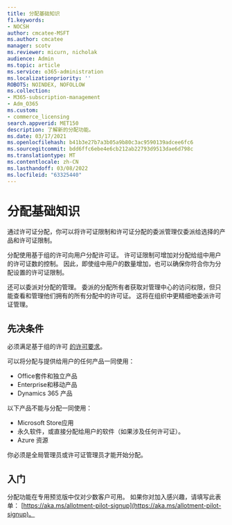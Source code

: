 ```yaml
---
title: 分配基础知识
f1.keywords:
- NOCSH
author: cmcatee-MSFT
ms.author: cmcatee
manager: scotv
ms.reviewer: micurn, nicholak
audience: Admin
ms.topic: article
ms.service: o365-administration
ms.localizationpriority: ''
ROBOTS: NOINDEX, NOFOLLOW
ms.collection:
- M365-subscription-management
- Adm_O365
ms.custom:
- commerce_licensing
search.appverid: MET150
description: 了解新的分配功能。
ms.date: 03/17/2021
ms.openlocfilehash: b41b3e27b7a3b05a9b80c3ac9590139adcee6fc6
ms.sourcegitcommit: bdd6ffc6ebe4e6cb212ab22793d9513dae6d798c
ms.translationtype: MT
ms.contentlocale: zh-CN
ms.lasthandoff: 03/08/2022
ms.locfileid: "63325440"
---
```

# <a name="allotment-basics"></a>分配基础知识

通过许可证分配，你可以将许可证限制和许可证分配的委派管理仅委派给选择的产品和许可证限制。

分配使用基于组的许可向用户分配许可证。 许可证限制可增加对分配给组中用户的许可证数的控制。 因此，即使组中用户的数量增加，也可以确保你符合你为分配设置的许可证限制。

还可以委派对分配的管理。 委派的分配所有者获取对管理中心的访问权限，但只能查看和管理他们拥有的所有分配中的许可证。 这将在组织中更精细地委派许可证管理。

## <a name="prerequisites"></a>先决条件

必须满足基于组的许可 [的许可要求](/azure/active-directory/fundamentals/active-directory-licensing-whatis-azure-portal#licensing-requirements)。

可以将分配与提供给用户的任何产品一同使用：

- Office套件和独立产品
- Enterprise和移动产品
- Dynamics 365 产品

以下产品不能与分配一同使用：

- Microsoft Store应用
- 永久软件，或直接分配给用户的软件（如果涉及任何许可证）。
- Azure 资源

你必须是全局管理员或许可证管理员才能开始分配。

## <a name="getting-started"></a>入门

分配功能在专用预览版中仅对少数客户可用。 如果你对加入感兴趣，请填写此表单： [https://aka.ms/allotment-pilot-signup](https://aka.ms/allotment-pilot-signup)。